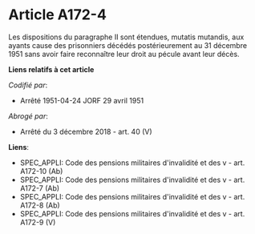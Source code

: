 # Article A172-4

Les dispositions du paragraphe II sont étendues, mutatis mutandis, aux ayants cause des prisonniers décédés postérieurement
au 31 décembre 1951 sans avoir faire reconnaître leur droit au pécule avant leur décès.

**Liens relatifs à cet article**

_Codifié par_:

  - Arrêté 1951-04-24 JORF 29 avril 1951

_Abrogé par_:

  - Arrêté du 3 décembre 2018 - art. 40 (V)

**Liens**:

  - SPEC_APPLI: Code des pensions militaires d'invalidité et des v - art. A172-10 (Ab)
  - SPEC_APPLI: Code des pensions militaires d'invalidité et des v - art. A172-7 (Ab)
  - SPEC_APPLI: Code des pensions militaires d'invalidité et des v - art. A172-8 (Ab)
  - SPEC_APPLI: Code des pensions militaires d'invalidité et des v - art. A172-9 (V)
